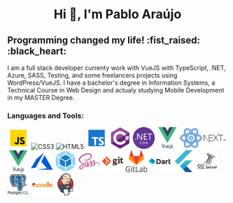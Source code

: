 <h1 align="center">Hi 👋, I'm Pablo Araújo</h1>
<h2>Programming changed my life! :fist_raised: :black_heart: </h2>
<p font size="5">I am a full stack developer currenty work with VueJS with TypeScript, .NET, Azure, SASS, Testing, and some freelancers projects using WordPress/VueJS. I have a bachelor's degree in Information Systems, a Technical Course in Web Design and actualy studying Mobile Development in my MASTER Degree.</p>

<h3 align="left">Languages and Tools:</h3>
<p align="left"> 
    <img src="./icons/javascript.png" width="50" title="JavaScript">
    <img src="./icons/css3.png" width="50" title="CSS3">
    <img src="./icons/html5.png" width="50" title="HTML5">
    <img src="./icons/typescript.png" width="50" title="TypeScript">
    <img src="./icons/csharp.svg" width="50" title="CSharp">
    <img src="./icons/dotnetcore.svg" width="50" title="DotNet">
    <img src="./icons/vuejs.svg" width="50" title="VueJS">
    <img src="./icons/react.png" width="50" title="ReactJS">
    <img src="./icons/nextjs.svg" width="50" title="NextJS">
    <img src="./icons/vuejs.svg" width="50" title="VueJS">
    <img src="./icons/azure.svg" width="50" title="Azure">
    <img src="./icons/webpack.svg" width="50" title="WebPack">
    <img src="./icons/sass.svg" width="50" title="SASS">
    <img src="./icons/git.svg" width="50" title="Git">
    <img src="./icons/gitlab.svg" width="50" title="GitLab">
    <img src="./icons/dart.svg" width="50" title="Dart">
    <img src="./icons/flutter.svg" width="50" title="Flutter">
    <img src="./icons/sqlserver.svg" width="50" title="SqlServer">
    <img src="./icons/postgresql.svg" width="50" title="PostgreSql">
    <img src="./icons/moodle.svg" width="50" title="Moodle">
    <img src="./icons/jenkins.svg" width="50" title="Jenkins">
 </p>
